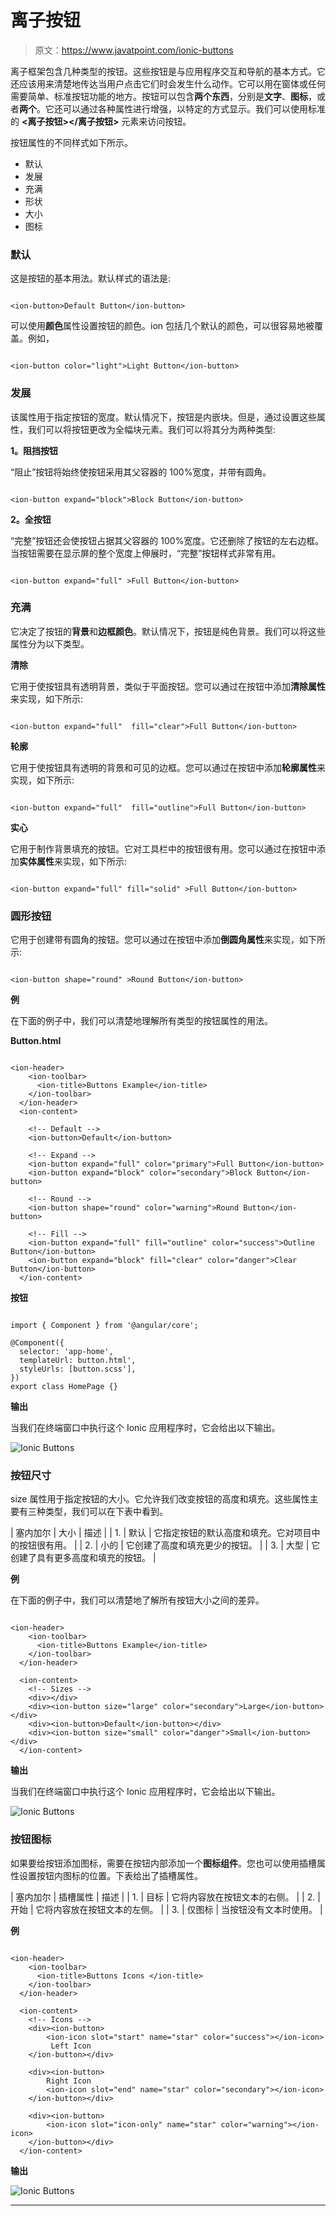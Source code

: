 # 离子按钮

> 原文：<https://www.javatpoint.com/ionic-buttons>

离子框架包含几种类型的按钮。这些按钮是与应用程序交互和导航的基本方式。它还应该用来清楚地传达当用户点击它们时会发生什么动作。它可以用在窗体或任何需要简单、标准按钮功能的地方。按钮可以包含**两个东西**，分别是**文字**、**图标**，或者**两个**。它还可以通过各种属性进行增强，以特定的方式显示。我们可以使用标准的 **<离子按钮></离子按钮>** 元素来访问按钮。

按钮属性的不同样式如下所示。

*   默认
*   发展
*   充满
*   形状
*   大小
*   图标

### 默认

这是按钮的基本用法。默认样式的语法是:

```

<ion-button>Default Button</ion-button>

```

可以使用**颜色**属性设置按钮的颜色。ion 包括几个默认的颜色，可以很容易地被覆盖。例如，

```

<ion-button color="light">Light Button</ion-button>

```

### 发展

该属性用于指定按钮的宽度。默认情况下，按钮是内嵌块。但是，通过设置这些属性，我们可以将按钮更改为全幅块元素。我们可以将其分为两种类型:

**1。阻挡按钮**

“阻止”按钮将始终使按钮采用其父容器的 100%宽度，并带有圆角。

```

<ion-button expand="block">Block Button</ion-button>

```

**2。全按钮**

“完整”按钮还会使按钮占据其父容器的 100%宽度。它还删除了按钮的左右边框。当按钮需要在显示屏的整个宽度上伸展时，“完整”按钮样式非常有用。

```

<ion-button expand="full" >Full Button</ion-button>

```

### 充满

它决定了按钮的**背景**和**边框颜色**。默认情况下，按钮是纯色背景。我们可以将这些属性分为以下类型。

**清除**

它用于使按钮具有透明背景，类似于平面按钮。您可以通过在按钮中添加**清除属性**来实现，如下所示:

```

<ion-button expand="full"  fill="clear">Full Button</ion-button>

```

**轮廓**

它用于使按钮具有透明的背景和可见的边框。您可以通过在按钮中添加**轮廓属性**来实现，如下所示:

```

<ion-button expand="full"  fill="outline">Full Button</ion-button>

```

**实心**

它用于制作背景填充的按钮。它对工具栏中的按钮很有用。您可以通过在按钮中添加**实体属性**来实现，如下所示:

```

<ion-button expand="full" fill="solid" >Full Button</ion-button>

```

### 圆形按钮

它用于创建带有圆角的按钮。您可以通过在按钮中添加**倒圆角属性**来实现，如下所示:

```

<ion-button shape="round" >Round Button</ion-button>

```

**例**

在下面的例子中，我们可以清楚地理解所有类型的按钮属性的用法。

**Button.html**

```

<ion-header>
    <ion-toolbar>
      <ion-title>Buttons Example</ion-title>
    </ion-toolbar>
  </ion-header>
  <ion-content>

    <!-- Default -->
    <ion-button>Default</ion-button>

    <!-- Expand -->
    <ion-button expand="full" color="primary">Full Button</ion-button>
    <ion-button expand="block" color="secondary">Block Button</ion-button>

    <!-- Round -->
    <ion-button shape="round" color="warning">Round Button</ion-button>

    <!-- Fill -->
    <ion-button expand="full" fill="outline" color="success">Outline Button</ion-button>
    <ion-button expand="block" fill="clear" color="danger">Clear Button</ion-button>
  </ion-content>

```

**按钮**

```

import { Component } from '@angular/core';

@Component({
  selector: 'app-home',
  templateUrl: button.html',
  styleUrls: [button.scss'],
})
export class HomePage {}

```

**输出**

当我们在终端窗口中执行这个 Ionic 应用程序时，它会给出以下输出。

![Ionic Buttons](img/3fbcc606feb948558f743ac55061b68b.png)

### 按钮尺寸

size 属性用于指定按钮的大小。它允许我们改变按钮的高度和填充。这些属性主要有三种类型，我们可以在下表中看到。

| 塞内加尔 | 大小 | 描述 |
| 1. | 默认 | 它指定按钮的默认高度和填充。它对项目中的按钮很有用。 |
| 2. | 小的 | 它创建了高度和填充更少的按钮。 |
| 3. | 大型 | 它创建了具有更多高度和填充的按钮。 |

**例**

在下面的例子中，我们可以清楚地了解所有按钮大小之间的差异。

```

<ion-header>
    <ion-toolbar>
      <ion-title>Buttons Example</ion-title>
    </ion-toolbar>
  </ion-header>

  <ion-content>
    <!-- Sizes -->
    <div></div>
    <div><ion-button size="large" color="secondary">Large</ion-button></div>
    <div><ion-button>Default</ion-button></div>
    <div><ion-button size="small" color="danger">Small</ion-button></div>
  </ion-content>

```

**输出**

当我们在终端窗口中执行这个 Ionic 应用程序时，它会给出以下输出。

![Ionic Buttons](img/eea0d77fcf0b47409f7ecfd570a0c274.png)

### 按钮图标

如果要给按钮添加图标，需要在按钮内部添加一个**图标组件**。您也可以使用插槽属性设置按钮内图标的位置。下表给出了插槽属性。

| 塞内加尔 | 插槽属性 | 描述 |
| 1. | 目标 | 它将内容放在按钮文本的右侧。 |
| 2. | 开始 | 它将内容放在按钮文本的左侧。 |
| 3. | 仅图标 | 当按钮没有文本时使用。 |

**例**

```

<ion-header>
    <ion-toolbar>
      <ion-title>Buttons Icons </ion-title>
    </ion-toolbar>
  </ion-header>

  <ion-content>
    <!-- Icons -->
    <div><ion-button>
        <ion-icon slot="start" name="star" color="success"></ion-icon>
         Left Icon
    </ion-button></div>

    <div><ion-button>
        Right Icon
        <ion-icon slot="end" name="star" color="secondary"></ion-icon>
    </ion-button></div>

    <div><ion-button>
        <ion-icon slot="icon-only" name="star" color="warning"></ion-icon>
    </ion-button></div>
  </ion-content>

```

**输出**

![Ionic Buttons](img/7535ce9a7f272f289c9ab200d4b1c721.png)

* * *